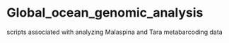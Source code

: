 # Global_ocean_genomic_analysis
scripts associated with analyzing Malaspina and Tara metabarcoding data

